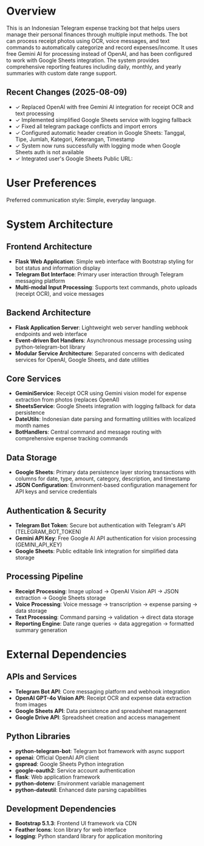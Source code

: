 # Overview

This is an Indonesian Telegram expense tracking bot that helps users manage their personal finances through multiple input methods. The bot can process receipt photos using OCR, voice messages, and text commands to automatically categorize and record expenses/income. It uses free Gemini AI for processing instead of OpenAI, and has been configured to work with Google Sheets integration. The system provides comprehensive reporting features including daily, monthly, and yearly summaries with custom date range support.

## Recent Changes (2025-08-09)
- ✓ Replaced OpenAI with free Gemini AI integration for receipt OCR and text processing
- ✓ Implemented simplified Google Sheets service with logging fallback
- ✓ Fixed all telegram package conflicts and import errors  
- ✓ Configured automatic header creation in Google Sheets: Tanggal, Tipe, Jumlah, Kategori, Keterangan, Timestamp
- ✓ System now runs successfully with logging mode when Google Sheets auth is not available
- ✓ Integrated user's Google Sheets Public URL: 

# User Preferences

Preferred communication style: Simple, everyday language.

# System Architecture

## Frontend Architecture
- **Flask Web Application**: Simple web interface with Bootstrap styling for bot status and information display
- **Telegram Bot Interface**: Primary user interaction through Telegram messaging platform
- **Multi-modal Input Processing**: Supports text commands, photo uploads (receipt OCR), and voice messages

## Backend Architecture
- **Flask Application Server**: Lightweight web server handling webhook endpoints and web interface
- **Event-driven Bot Handlers**: Asynchronous message processing using python-telegram-bot library
- **Modular Service Architecture**: Separated concerns with dedicated services for OpenAI, Google Sheets, and date utilities

## Core Services
- **GeminiService**: Receipt OCR using Gemini vision model for expense extraction from photos (replaces OpenAI)
- **SheetsService**: Google Sheets integration with logging fallback for data persistence
- **DateUtils**: Indonesian date parsing and formatting utilities with localized month names
- **BotHandlers**: Central command and message routing with comprehensive expense tracking commands

## Data Storage
- **Google Sheets**: Primary data persistence layer storing transactions with columns for date, type, amount, category, description, and timestamp
- **JSON Configuration**: Environment-based configuration management for API keys and service credentials

## Authentication & Security
- **Telegram Bot Token**: Secure bot authentication with Telegram's API (TELEGRAM_BOT_TOKEN)
- **Gemini API Key**: Free Google AI API authentication for vision processing (GEMINI_API_KEY)
- **Google Sheets**: Public editable link integration for simplified data storage

## Processing Pipeline
- **Receipt Processing**: Image upload → OpenAI Vision API → JSON extraction → Google Sheets storage
- **Voice Processing**: Voice message → transcription → expense parsing → data storage
- **Text Processing**: Command parsing → validation → direct data storage
- **Reporting Engine**: Date range queries → data aggregation → formatted summary generation

# External Dependencies

## APIs and Services
- **Telegram Bot API**: Core messaging platform and webhook integration
- **OpenAI GPT-4o Vision API**: Receipt OCR and expense data extraction from images
- **Google Sheets API**: Data persistence and spreadsheet management
- **Google Drive API**: Spreadsheet creation and access management

## Python Libraries
- **python-telegram-bot**: Telegram bot framework with async support
- **openai**: Official OpenAI API client
- **gspread**: Google Sheets Python integration
- **google-oauth2**: Service account authentication
- **flask**: Web application framework
- **python-dotenv**: Environment variable management
- **python-dateutil**: Enhanced date parsing capabilities

## Development Dependencies
- **Bootstrap 5.1.3**: Frontend UI framework via CDN
- **Feather Icons**: Icon library for web interface
- **logging**: Python standard library for application monitoring
